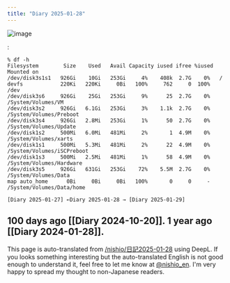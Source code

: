 ```yaml
---
title: "Diary 2025-01-28"
---
```



![image](https://gyazo.com/7b21e661cef474df4bb62ce309e358f9/thumb/1000)

:

```
% df -h
Filesystem        Size    Used   Avail Capacity iused ifree %iused  Mounted on
/dev/disk3s1s1   926Gi    10Gi   253Gi     4%    408k  2.7G    0%   /
devfs            220Ki   220Ki     0Bi   100%     762     0  100%   /dev
/dev/disk3s6     926Gi    25Gi   253Gi     9%      25  2.7G    0%   /System/Volumes/VM
/dev/disk3s2     926Gi   6.1Gi   253Gi     3%    1.1k  2.7G    0%   /System/Volumes/Preboot
/dev/disk3s4     926Gi   2.8Mi   253Gi     1%      50  2.7G    0%   /System/Volumes/Update
/dev/disk1s2     500Mi   6.0Mi   481Mi     2%       1  4.9M    0%   /System/Volumes/xarts
/dev/disk1s1     500Mi   5.3Mi   481Mi     2%      22  4.9M    0%   /System/Volumes/iSCPreboot
/dev/disk1s3     500Mi   2.5Mi   481Mi     1%      58  4.9M    0%   /System/Volumes/Hardware
/dev/disk3s5     926Gi   631Gi   253Gi    72%    5.5M  2.7G    0%   /System/Volumes/Data
map auto_home      0Bi     0Bi     0Bi   100%       0     0     -   /System/Volumes/Data/home

[Diary 2025-01-27] ←Diary 2025-01-28 → [Diary 2025-01-29]
```

100 days ago [[Diary 2024-10-20]].
1 year ago [[Diary 2024-01-28]].
---
This page is auto-translated from [/nishio/日記2025-01-28](https://scrapbox.io/nishio/日記2025-01-28) using DeepL. If you looks something interesting but the auto-translated English is not good enough to understand it, feel free to let me know at [@nishio_en](https://twitter.com/nishio_en). I'm very happy to spread my thought to non-Japanese readers.